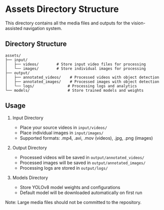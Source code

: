 # Assets Directory Structure

This directory contains all the media files and outputs for the vision-assisted navigation system.

## Directory Structure

```
assets/
├── input/
│   ├── videos/        # Store input video files for processing
│   └── images/        # Store individual images for processing
├── output/
│   ├── annotated_videos/    # Processed videos with object detection
│   ├── annotated_images/    # Processed images with object detection
│   └── logs/               # Processing logs and analytics
└── models/                 # Store trained models and weights
```

## Usage

1. Input Directory
   - Place your source videos in `input/videos/`
   - Place individual images in `input/images/`
   - Supported formats: .mp4, .avi, .mov (videos), .jpg, .png (images)

2. Output Directory
   - Processed videos will be saved in `output/annotated_videos/`
   - Processed images will be saved in `output/annotated_images/`
   - Processing logs are stored in `output/logs/`

3. Models Directory
   - Store YOLOv8 model weights and configurations
   - Default model will be downloaded automatically on first run

Note: Large media files should not be committed to the repository. 